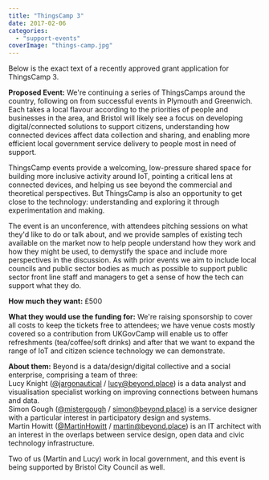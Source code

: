 ```yaml
---
title: "ThingsCamp 3"
date: 2017-02-06
categories: 
  - "support-events"
coverImage: "things-camp.jpg"
---
```


Below is the exact text of a recently approved grant application for ThingsCamp 3.

**Proposed Event:** We're continuing a series of ThingsCamps around the country, following on from successful events in Plymouth and Greenwich. Each takes a local flavour according to the priorities of people and businesses in the area, and Bristol will likely see a focus on developing digital/connected solutions to support citizens, understanding how connected devices affect data collection and sharing, and enabling more efficient local government service delivery to people most in need of support.  
  
ThingsCamp events provide a welcoming, low-pressure shared space for building more inclusive activity around IoT, pointing a critical lens at connected devices, and helping us see beyond the commercial and theoretical perspectives. But ThingsCamp is also an opportunity to get close to the technology: understanding and exploring it through experimentation and making.  
  
The event is an unconference, with attendees pitching sessions on what they'd like to do or talk about, and we provide samples of existing tech available on the market now to help people understand how they work and how they might be used, to demystify the space and include more perspectives in the discussion. As with prior events we aim to include local councils and public sector bodies as much as possible to support public sector front line staff and managers to get a sense of how the tech can support what they do.  
  
**How much they want:** £500  
  
**What they would use the funding for:** We're raising sponsorship to cover all costs to keep the tickets free to attendees; we have venue costs mostly covered so a contribution from UKGovCamp will enable us to offer refreshments (tea/coffee/soft drinks) and after that we want to expand the range of IoT and citizen science technology we can demonstrate.  
  
**About them:** Beyond is a data/design/digital collective and a social enterprise, comprising a team of three:  
Lucy Knight ([@jargonautical](https://twitter.com/jargonautical) / lucy@beyond.place) is a data analyst and visualisation specialist working on improving connections between humans and data.  
Simon Gough ([@mistergough](https://twitter.com/mistergough) / simon@beyond.place) is a service designer with a particular interest in participatory design and systems.  
Martin Howitt ([@MartinHowitt](https://twitter.com/MartinHowitt) / martin@beyond.place) is an IT architect with an interest in the overlaps between service design, open data and civic technology infrastructure.  
  
Two of us (Martin and Lucy) work in local government, and this event is being supported by Bristol City Council as well.
